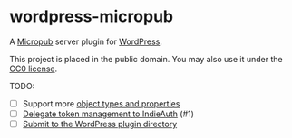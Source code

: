 # wordpress-micropub

A [Micropub](http://indiewebcamp.com/micropub) server plugin for
[WordPress](https://wordpress.org/).

This project is placed in the public domain. You may also use it under the
[CC0 license](http://creativecommons.org/publicdomain/zero/1.0/).

TODO:
* [ ] Support more [object types and properties](https://indiewebcamp.com/micropub#Indicating_the_object_being_created)
* [ ] [Delegate token management to IndieAuth](https://tokens.indieauth.com/) (#1)
* [ ] [Submit to the WordPress plugin directory](https://wordpress.org/plugins/add/)
